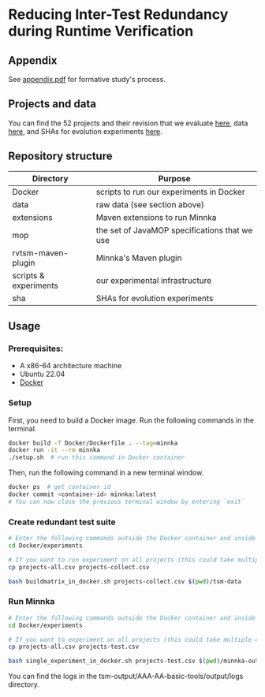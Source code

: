 # Reducing Inter-Test Redundancy during Runtime Verification

## Appendix
See [appendix.pdf](appendix.pdf) for formative study's process.

## Projects and data
You can find the 52 projects and their revision that we evaluate [here](data/projects.csv), data [here](data/), and SHAs for evolution experiments [here](sha/).

## Repository structure
| Directory               | Purpose                                       |
| ------------------------| --------------------------------------------- |
| Docker                  | scripts to run our experiments in Docker      |
| data                    | raw data (see section above)                  |
| extensions              | Maven extensions to run Minnka                |
| mop                     | the set of JavaMOP specifications that we use |
| rvtsm-maven-plugin      | Minnka's Maven plugin                         |
| scripts & experiments   | our experimental infrastructure               |
| sha                     | SHAs for evolution experiments                |


## Usage
### Prerequisites:
- A x86-64 architecture machine
- Ubuntu 22.04
- [Docker](https://docs.docker.com/get-docker/)
### Setup
First, you need to build a Docker image. Run the following commands in the terminal.
```sh
docker build -f Docker/Dockerfile . --tag=minnka
docker run -it --rm minnka
./setup.sh  # run this command in Docker container
```
Then, run the following command in a new terminal window.
```sh
docker ps  # get container id
docker commit <container-id> minnka:latest
# You can now close the previous terminal window by entering `exit`
```

### Create redundant test suite
```sh
# Enter the following commands outside the Docker container and inside the current repository directory
cd Docker/experiments

# If you want to run experiment on all projects (this could take multiple days), then run the below command. If you only want to run experiment on one project (AAA-AA/basic-tools), then skip the command below.
cp projects-all.csv projects-collect.csv

bash buildmatrix_in_docker.sh projects-collect.csv $(pwd)/tsm-data
```

### Run Minnka
```sh
# Enter the following commands outside the Docker container and inside the current repository directory
cd Docker/experiments

# If you want to experiment on all projects (this could take multiple days), then run the below command. If you only want to run experiment on one project (AAA-AA/basic-tools), then skip the command below.
cp projects-all.csv projects-test.csv

bash single_experiment_in_docker.sh projects-test.csv $(pwd)/minnka-output $(pwd)/minnka-data
```
You can find the logs in the tsm-output/AAA-AA-basic-tools/output/logs directory.
